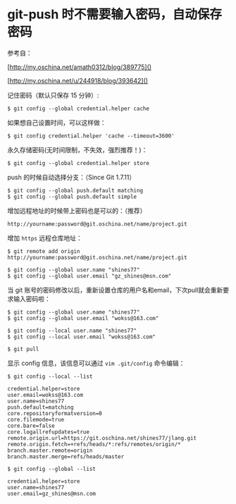 
# git-push 时不需要输入密码，自动保存密码 #

参考自：

[http://my.oschina.net/amath0312/blog/389775]()

[http://my.oschina.net/u/244918/blog/393642]()

记住密码（默认只保存 15 分钟）:

    $ git config --global credential.helper cache

如果想自己设置时间，可以这样做：

    $ git config credential.helper 'cache --timeout=3600'

永久存储密码(无时间限制，不失效，强烈推荐！)：

    $ git config --global credential.helper store

push 的时候自动选择分支：（Since Git 1.7.11）

    $ git config --global push.default matching
    $ git config --global push.default simple

增加远程地址的时候带上密码也是可以的：（推荐）

    http://yourname:password@git.oschina.net/name/project.git

增加 `https` 远程仓库地址：

    $ git remote add origin http://yourname:password@git.oschina.net/name/project.git

    $ git config --global user.name "shines77"
    $ git config --global user.email "gz_shines@msn.com"

当 git 账号的密码修改以后，重新设置仓库的用户名和email，下次pull就会重新要求输入密码啦：

    $ git config --global user.name "shines77"
    $ git config --global user.email "wokss@163.com"

    $ git config --local user.name "shines77"
    $ git config --local user.email "wokss@163.com"

    $ git pull

显示 config 信息，该信息可以通过 `vim .git/config` 命令编辑：

    $ git config --local --list

    credential.helper=store
    user.email=wokss@163.com
    user.name=shines77
    push.default=matching
    core.repositoryformatversion=0
    core.filemode=true
    core.bare=false
    core.logallrefupdates=true
    remote.origin.url=https://git.oschina.net/shines77/jlang.git
    remote.origin.fetch=+refs/heads/*:refs/remotes/origin/*
    branch.master.remote=origin
    branch.master.merge=refs/heads/master

    $ git config --global --list

    credential.helper=store
    user.name=shines77
    user.email=gz_shines@msn.com
